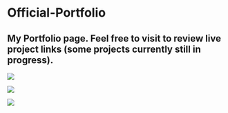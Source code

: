 # Official-Portfolio

## My Portfolio page. Feel free to visit to review live project links (some projects currently still in progress).

![ ](assets/images/pic1.png)

![ ](assets/images/pic2.png)

![ ](assets/images/pic3.png)
